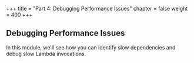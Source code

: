 +++
title = "Part 4: Debugging Performance Issues"
chapter = false
weight = 400
+++

## Debugging Performance Issues

In this module, we'll see how you can identify slow dependencies and debug slow Lambda invocations.
